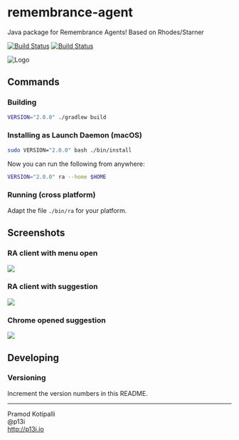 # remembrance-agent
Java package for Remembrance Agents! Based on Rhodes/Starner

[![Build Status](https://travis-ci.org/remembrance-agent/remembrance-agent-desktop.svg?branch=master)](https://travis-ci.org/remembrance-agent/remembrance-agent-desktop) [![Build Status](https://github.com/remembrance-agent/remembrance-agent-desktop/workflows/Java%20CI/badge.svg)](https://github.com/remembrance-agent/remembrance-agent-desktop/actions?workflow=Java+CI)

![Logo](./docs/img/logo.png)

## Commands

### Building

```bash
VERSION="2.0.0" ./gradlew build
```

### Installing as Launch Daemon (macOS)

```bash
sudo VERSION="2.0.0" bash ./bin/install
```

Now you can run the following from anywhere:
```bash
VERSION="2.0.0" ra --home $HOME
```

### Running (cross platform)

Adapt the file `./bin/ra` for your platform.

## Screenshots

### RA client with menu open

![](./docs/img/ra-client-menu-open.png)

### RA client with suggestion

![](./docs/img/ra-client-with-suggestion.png)

### Chrome opened suggestion

![](./docs/img/chrome-opened-suggestion.png)

## Developing

### Versioning

Increment the version numbers in this README.

---

Pramod Kotipalli  
@p13i  
http://p13i.io
